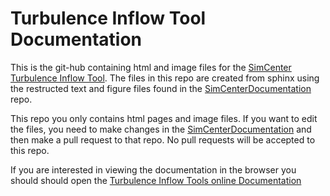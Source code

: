 # Turbulence Inflow Tool Documentation

This is the git-hub containing html and image files for the [SimCenter Turbulence Inflow Tool](https://simcenter.designsafe-ci.org/research-tools/tinf/). The files in this repo are created from sphinx using the restructed text and figure files found in the [SimCenterDocumentation](https://github.com/NHERI-SimCenter/SimCenterDocumentation) repo.

This repo you only contains html pages and image files. If you want to edit the files, you need to make changes in the [SimCenterDocumentation](https://github.com/NHERI-SimCenter/SimCenterDocumentation) and then make a pull request to that repo. No pull requests will be accepted to this repo.  

If you are interested in viewing the documentation in the browser you should should open the [Turbulence Inflow Tools online Documentation](https://NHERI-SimCenter.github.io/TinF-Documentation)


